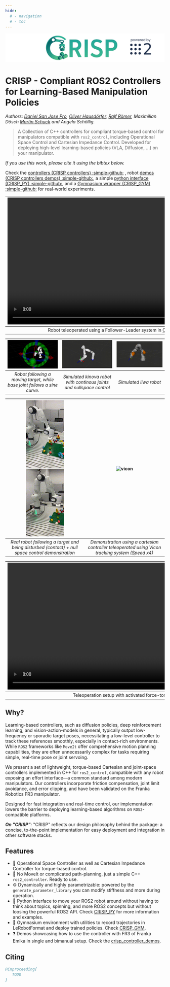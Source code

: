 ```yaml
---
hide:
  # - navigation
  # - toc
---
```


<img src="media/crisp_logo.webp" alt="CRISP Controllers Logo"/>

# CRISP - **C**ompliant **R**OS2 Controllers for Learn**i**ng-Ba**s**ed Manipulation **P**olicies

*Authors: [Daniel San Jose Pro](https://danielsanjosepro.github.io), [Oliver Hausdörfer](https://oliver.hausdoerfer.de/), [Ralf Römer](https://ralfroemer99.github.io), Maximilian Dösch [Martin Schuck](https://amacati.github.io/) and Angela Schöllig.*

> A Collection of C++ controllers for compliant torque-based control for manipulators compatible with `ros2_control`, including Operational Space Control and Cartesian Impedance Control. Developed for deploying high-level learning-based policies (VLA, Diffusion, ...) on your manipulator.

_If you use this work, please cite it using the bibtex below._

Check the [controllers (CRISP controllers) :simple-github:](https://github.com/utiasDSL/crisp_controllers) , robot [demos (CRISP controllers demos) :simple-github:](https://github.com/utiasDSL/crisp_controllers_demos), a simple [python interface (CRISP_PY) :simple-github:](https://github.com/utiasDSL/crisp_py), and a [Gymnasium wrapper (CRISP_GYM) :simple-github:](https://github.com/utiasDSL/crisp_gym) for real-world experiments.

| <video src="media/pap_demo.mp4" playsinline muted controls loop autoplay width="800"/> | <video src="media/policy.mp4" playsinline controls="true" loop="true" autoplay="true" width="800"/> |
|:--:|:--:|
| Robot teleoperated using a Follower-Leader system in [CRISP GYM :simple-github:](https://github.com/utiasDSL/crisp_gym) | Diffusion Policy trained and deployed from the same demonstrations. | 


| ![Franka](media/franka.gif) | ![kinova](media/kinova.gif) | ![iiwa](media/iiwa.gif) |
|:--:|:--:|:--:|
| *Robot following a moving target, while base joint follows a sine curve.* | *Simulated kinova robot with continous joints and nullspace control* | *Simulated iiwa robot* |

| ![franka_eight_reduced](media/franka_eight_reduced.gif)![franka_ns_reduced](media/franka_ns_reduced.gif) | ![vicon](media/franka_teleop.gif)|
|:--:|:--:|
| *Real robot following a target and being disturbed (contact) + null space control demonstration*  | *Demonstration using a cartesian controller teleoperated using Vicon tracking system (Speed x4)*| 

| <video src="media/teleoperation.mp4" controls="true" loop="true" autoplay="true" playsinline width="800"> |
|:--:|
| Teleoperation setup with activated force-torque feedback. |



## Why?

Learning-based controllers, such as diffusion policies, deep reinforcement learning, and vision-action-models in general, typically output low-frequency or sporadic target poses, necessitating a low-level controller to track these references smoothly, especially in contact-rich environments.
While `ROS2` frameworks like `MoveIt` offer comprehensive motion planning capabilities, they are often unnecessarily complex for tasks requiring simple, real-time pose or joint servoing.

We present a set of lightweight, torque-based Cartesian and joint-space controllers implemented in C++ for `ros2_control`, compatible with any robot exposing an effort interface—a common standard among modern manipulators.
Our controllers incorporate friction compensation, joint limit avoidance, and error clipping, and have been validated on the Franka Robotics FR3 manipulator.

Designed for fast integration and real-time control, our implementation lowers the barrier to deploying learning-based algorithms on `ROS2`-compatible platforms.

_**On "CRISP"**:_ "CRISP" reflects our design philosophy behind the package: a concise, to-the-point implementation for easy deployment and integration in other software stacks.

## Features

- 🤖 Operational Space Controller as well as Cartesian Impedance Controller for torque-based control.  
- 🚫 No MoveIt or complicated path-planning, just a simple C++ `ros2_controller`. Ready to use.  
- ⚙️ Dynamically and highly parametrizable: powered by the `generate_parameter_library` you can modify stiffness and more during operation.  
- 🐍 Python interface to move your ROS2 robot around without having to think about topics, spinning, and more ROS2 concepts but without loosing the powerful ROS2 API. Check [CRISP_PY](https://github.com/utiasDSL/crisp_py) for more information and examples.
- 🔁 Gymnasium environment with utilities to record trajectories in LeRobotFormat and deploy trained policies. Check [CRISP_GYM](https://github.com/utiasDSL/crisp_gym).
- ❓ Demos showcasing how to use the controller with FR3 of Franka Emika in single and bimanual setup. Check the [crisp_controller_demos](https://github.com/utiasDSL/crisp_controllers_demos).

## Citing

```bibtex
@inproceeding{
   TODO
}
```
